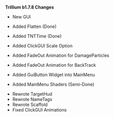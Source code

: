**Trillium b1.7.8 Changes**
+ New GUI
+ Added Flatten (Done)
+ Added TNTTime (Done)
+ Added ClickGUI Scale Option
+ Added FadeOut Animation for DamageParticles
+ Added FadeOut Animation for BackTrack

+ Added GuiButton Widget into MainMenu
+ Added MainMenu Shaders (Semi-Done)

* Rewrote TargetHud
* Rewrote NameTags
* Rewrote Scaffold
* Fixed ClickGUI Animations
